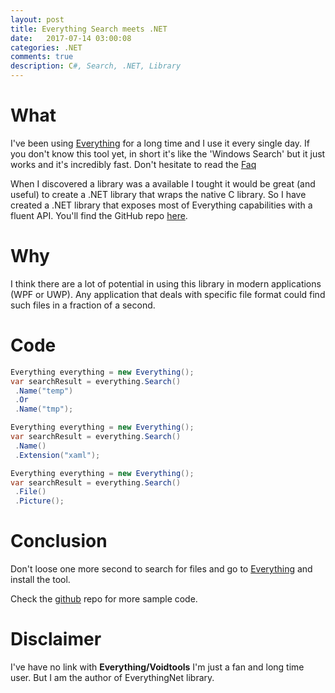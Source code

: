 ```yaml
---
layout: post
title: Everything Search meets .NET
date:   2017-07-14 03:00:08
categories: .NET
comments: true
description: C#, Search, .NET, Library
---
```

# What

I've been using [Everything](https://www.voidtools.com/) for a long time and I use it every single day. If you don't know this tool yet, in short it's like the 'Windows Search' but it just works and it's incredibly fast. Don't hesitate to read the [Faq](https://www.voidtools.com/faq/)

When I discovered a library was a available I tought it would be great (and useful) to create a .NET library that wraps the native C library.
So I have created a .NET library that exposes most of Everything capabilities with a fluent API. You'll find the GitHub repo [here](https://github.com/ju2pom/EverythingNet).

# Why

I think there are a lot of potential in using this library in modern applications (WPF or UWP). Any application that deals with specific file format  could find such files in a fraction of a second.

# Code


```csharp
Everything everything = new Everything();
var searchResult = everything.Search()
 .Name("temp")
 .Or
 .Name("tmp");
```

```csharp
Everything everything = new Everything();
var searchResult = everything.Search()
 .Name()
 .Extension("xaml");
```

```csharp
Everything everything = new Everything();
var searchResult = everything.Search()
 .File()
 .Picture();
```

# Conclusion

Don't loose one more second to search for files and go to [Everything](https://www.voidtools.com/) and install the tool.

Check the [github](https://github.com/ju2pom/EverythingNet) repo for more sample code.

# Disclaimer

I've have no link with **Everything/Voidtools** I'm just a fan and long time user. But I am the author of EverythingNet library.
